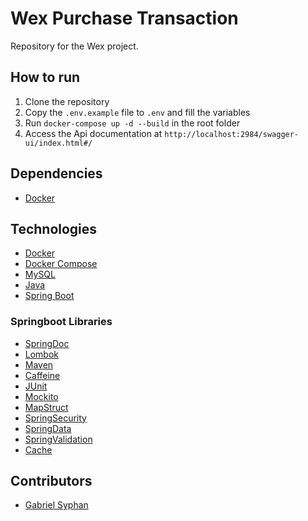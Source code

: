 # Wex Purchase Transaction
Repository for the Wex project.

## How to run
1. Clone the repository
2. Copy the `.env.example` file to `.env` and fill the variables
3. Run `docker-compose up -d --build` in the root folder
4. Access the Api documentation at `http://localhost:2984/swagger-ui/index.html#/`

## Dependencies
- [Docker](https://docs.docker.com/install/)

## Technologies
- [Docker](https://www.docker.com/)
- [Docker Compose](https://docs.docker.com/compose/)
- [MySQL](https://www.mysql.com/)
- [Java](https://www.java.com/pt_BR/)
- [Spring Boot](https://spring.io/projects/spring-boot)

### Springboot Libraries
- [SpringDoc](https://springdoc.org/)
- [Lombok](https://projectlombok.org/)
- [Maven](https://maven.apache.org/)
- [Caffeine](https://www.baeldung.com/spring-boot-caffeine-cache)
- [JUnit](https://junit.org/junit5/)
- [Mockito](https://site.mockito.org/)
- [MapStruct](https://mapstruct.org/)
- [SpringSecurity](https://spring.io/projects/spring-security)
- [SpringData](https://spring.io/projects/spring-data)
- [SpringValidation](https://spring.io/guides/gs/validating-form-input/)
- [Cache](https://spring.io/guides/gs/caching/)

## Contributors
- [Gabriel Syphan](https://linkedin.com/in/gabrielsyphan)